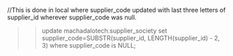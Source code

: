 //This is done in local where supplier_code updated with last three letters of supplier_id wherever supplier_code was null.
 
>>update machadalotech.supplier_society set supplier_code=SUBSTR(supplier_id, LENGTH(supplier_id) - 2, 3)  where supplier_code is NULL;

